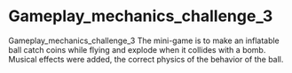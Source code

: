 # Gameplay_mechanics_challenge_3
Gameplay_mechanics_challenge_3
The mini-game is to make an inflatable ball catch coins while flying and explode when it collides with a bomb. Musical effects were added, the correct physics of the behavior of the ball.

